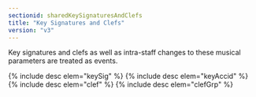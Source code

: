 ```yaml
---
sectionid: sharedKeySignaturesAndClefs
title: "Key Signatures and Clefs"
version: "v3"
---
```


Key signatures and clefs as well as intra-staff changes to these musical parameters are treated as events.

  
{% include desc elem="keySig" %} 
{% include desc elem="keyAccid" %} 
{% include desc elem="clef" %} 
{% include desc elem="clefGrp" %} 
 
